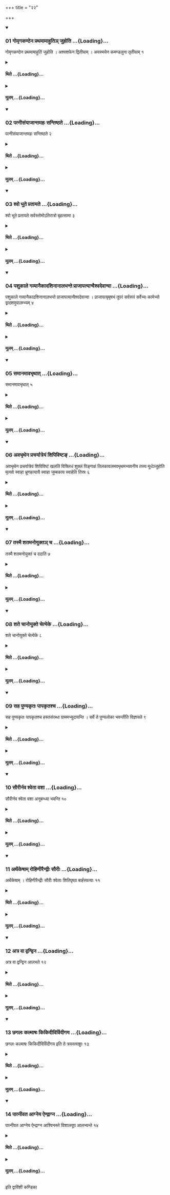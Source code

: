 +++
title = "२२"

+++

<div class="js_include" includetitle="true" newlevelforh1="3" unfilled url="/vedAH_yajuH/taittirIyam/sUtram/ApastambaH/shrautam/vishvAsa-prastutiH/20/22/01_gomRgakaNThena_prathamAmAhuti~n_juhoti.md">
<details open><summary><h3>01 गोमृगकण्ठेन प्रथमामाहुतिञ् जुहोति ...{Loading}...</h3></summary>

गोमृगकण्ठेन प्रथमामाहुतिं जुहोति । अश्वशफेन द्वितीयाम् । अयस्मयेन कमण्डलुना तृतीयाम् १
</details>
</div>
<div class="js_include collapsed" newlevelforh1="4" title="थिते" unfilled url="/vedAH_yajuH/taittirIyam/sUtram/ApastambaH/shrautam/thite/20/22/01_gomRgakaNThena_prathamAmAhuti~n_juhoti.md">
<details><summary><h4>थिते ...{Loading}...</h4></summary>

गोमृगकण्ठेन प्रथमामाहुतिं जुहोति । अश्वशफेन द्वितीयाम् । अयस्मयेन कमण्डलुना तृतीयाम् १
</details>
</div>
<div class="js_include collapsed" newlevelforh1="4" title="मूलम्" unfilled url="/vedAH_yajuH/taittirIyam/sUtram/ApastambaH/shrautam/mUlam/20/22/01_gomRgakaNThena_prathamAmAhuti~n_juhoti.md">
<details><summary><h4>मूलम् ...{Loading}...</h4></summary>

गोमृगकण्ठेन प्रथमामाहुतिं जुहोति । अश्वशफेन द्वितीयाम् । अयस्मयेन कमण्डलुना तृतीयाम् १
</details>
</div>
<div class="js_include" includetitle="true" newlevelforh1="3" unfilled url="/vedAH_yajuH/taittirIyam/sUtram/ApastambaH/shrautam/vishvAsa-prastutiH/20/22/02_patnIsaMyAjAntamahaH_santiShThate.md">
<details open><summary><h3>02 पत्नीसंयाजान्तमहः सन्तिष्ठते ...{Loading}...</h3></summary>

पत्नीसंयाजान्तमहः सन्तिष्ठते २
</details>
</div>
<div class="js_include collapsed" newlevelforh1="4" title="थिते" unfilled url="/vedAH_yajuH/taittirIyam/sUtram/ApastambaH/shrautam/thite/20/22/02_patnIsaMyAjAntamahaH_santiShThate.md">
<details><summary><h4>थिते ...{Loading}...</h4></summary>

पत्नीसंयाजान्तमहः सन्तिष्ठते २
</details>
</div>
<div class="js_include collapsed" newlevelforh1="4" title="मूलम्" unfilled url="/vedAH_yajuH/taittirIyam/sUtram/ApastambaH/shrautam/mUlam/20/22/02_patnIsaMyAjAntamahaH_santiShThate.md">
<details><summary><h4>मूलम् ...{Loading}...</h4></summary>

पत्नीसंयाजान्तमहः सन्तिष्ठते २
</details>
</div>
<div class="js_include" includetitle="true" newlevelforh1="3" unfilled url="/vedAH_yajuH/taittirIyam/sUtram/ApastambaH/shrautam/vishvAsa-prastutiH/20/22/03_shvo_bhUte_pratAyate.md">
<details open><summary><h3>03 श्वो भूते प्रतायते ...{Loading}...</h3></summary>

श्वो भूते प्रतायते सर्वस्तोमोऽतिरात्रो बृहत्सामा ३
</details>
</div>
<div class="js_include collapsed" newlevelforh1="4" title="थिते" unfilled url="/vedAH_yajuH/taittirIyam/sUtram/ApastambaH/shrautam/thite/20/22/03_shvo_bhUte_pratAyate.md">
<details><summary><h4>थिते ...{Loading}...</h4></summary>

श्वो भूते प्रतायते सर्वस्तोमोऽतिरात्रो बृहत्सामा ३
</details>
</div>
<div class="js_include collapsed" newlevelforh1="4" title="मूलम्" unfilled url="/vedAH_yajuH/taittirIyam/sUtram/ApastambaH/shrautam/mUlam/20/22/03_shvo_bhUte_pratAyate.md">
<details><summary><h4>मूलम् ...{Loading}...</h4></summary>

श्वो भूते प्रतायते सर्वस्तोमोऽतिरात्रो बृहत्सामा ३
</details>
</div>
<div class="js_include" includetitle="true" newlevelforh1="3" unfilled url="/vedAH_yajuH/taittirIyam/sUtram/ApastambaH/shrautam/vishvAsa-prastutiH/20/22/04_pashukAle_gavyAnaikAdashinAnAlabhante_prAjApatyAnvaishvadevAnvA.md">
<details open><summary><h3>04 पशुकाले गव्यानैकादशिनानालभन्ते प्राजापत्यान्वैश्वदेवान्वा ...{Loading}...</h3></summary>

पशुकाले गव्यानैकादशिनानालभन्ते प्राजापत्यान्वैश्वदेवान्वा । प्राजापत्यृमृषभं तूपरं सर्वरूपं सर्वेभ्यः कामेभ्यो द्वादशमुपालम्भ्यम् ४
</details>
</div>
<div class="js_include collapsed" newlevelforh1="4" title="थिते" unfilled url="/vedAH_yajuH/taittirIyam/sUtram/ApastambaH/shrautam/thite/20/22/04_pashukAle_gavyAnaikAdashinAnAlabhante_prAjApatyAnvaishvadevAnvA.md">
<details><summary><h4>थिते ...{Loading}...</h4></summary>

पशुकाले गव्यानैकादशिनानालभन्ते प्राजापत्यान्वैश्वदेवान्वा । प्राजापत्यृमृषभं तूपरं सर्वरूपं सर्वेभ्यः कामेभ्यो द्वादशमुपालम्भ्यम् ४
</details>
</div>
<div class="js_include collapsed" newlevelforh1="4" title="मूलम्" unfilled url="/vedAH_yajuH/taittirIyam/sUtram/ApastambaH/shrautam/mUlam/20/22/04_pashukAle_gavyAnaikAdashinAnAlabhante_prAjApatyAnvaishvadevAnvA.md">
<details><summary><h4>मूलम् ...{Loading}...</h4></summary>

पशुकाले गव्यानैकादशिनानालभन्ते प्राजापत्यान्वैश्वदेवान्वा । प्राजापत्यृमृषभं तूपरं सर्वरूपं सर्वेभ्यः कामेभ्यो द्वादशमुपालम्भ्यम् ४
</details>
</div>
<div class="js_include" includetitle="true" newlevelforh1="3" unfilled url="/vedAH_yajuH/taittirIyam/sUtram/ApastambaH/shrautam/vishvAsa-prastutiH/20/22/05_samAnamAvabhRthAt.md">
<details open><summary><h3>05 समानमावभृथात् ...{Loading}...</h3></summary>

समानमावभृथात् ५
</details>
</div>
<div class="js_include collapsed" newlevelforh1="4" title="थिते" unfilled url="/vedAH_yajuH/taittirIyam/sUtram/ApastambaH/shrautam/thite/20/22/05_samAnamAvabhRthAt.md">
<details><summary><h4>थिते ...{Loading}...</h4></summary>

समानमावभृथात् ५
</details>
</div>
<div class="js_include collapsed" newlevelforh1="4" title="मूलम्" unfilled url="/vedAH_yajuH/taittirIyam/sUtram/ApastambaH/shrautam/mUlam/20/22/05_samAnamAvabhRthAt.md">
<details><summary><h4>मूलम् ...{Loading}...</h4></summary>

समानमावभृथात् ५
</details>
</div>
<div class="js_include" includetitle="true" newlevelforh1="3" unfilled url="/vedAH_yajuH/taittirIyam/sUtram/ApastambaH/shrautam/vishvAsa-prastutiH/20/22/06_avabhRthena_pracharyAtreyaM_shipiviShTa~N.md">
<details open><summary><h3>06 अवभृथेन प्रचर्यात्रेयं शिपिविष्टङ् ...{Loading}...</h3></summary>

अवभृथेन प्रचर्यात्रेयं शिपिविष्टं खलतिं विक्लिधं शुक्लं पिङ्गाक्षं तिलकावलमवभृथमभ्यवनीय तस्य मूर्धञ्जुहोति मृत्यवे स्वाहा भ्रूणहत्यायै स्वाहा जुम्बकाय स्वाहेति तिस्रः ६
</details>
</div>
<div class="js_include collapsed" newlevelforh1="4" title="थिते" unfilled url="/vedAH_yajuH/taittirIyam/sUtram/ApastambaH/shrautam/thite/20/22/06_avabhRthena_pracharyAtreyaM_shipiviShTa~N.md">
<details><summary><h4>थिते ...{Loading}...</h4></summary>

अवभृथेन प्रचर्यात्रेयं शिपिविष्टं खलतिं विक्लिधं शुक्लं पिङ्गाक्षं तिलकावलमवभृथमभ्यवनीय तस्य मूर्धञ्जुहोति मृत्यवे स्वाहा भ्रूणहत्यायै स्वाहा जुम्बकाय स्वाहेति तिस्रः ६
</details>
</div>
<div class="js_include collapsed" newlevelforh1="4" title="मूलम्" unfilled url="/vedAH_yajuH/taittirIyam/sUtram/ApastambaH/shrautam/mUlam/20/22/06_avabhRthena_pracharyAtreyaM_shipiviShTa~N.md">
<details><summary><h4>मूलम् ...{Loading}...</h4></summary>

अवभृथेन प्रचर्यात्रेयं शिपिविष्टं खलतिं विक्लिधं शुक्लं पिङ्गाक्षं तिलकावलमवभृथमभ्यवनीय तस्य मूर्धञ्जुहोति मृत्यवे स्वाहा भ्रूणहत्यायै स्वाहा जुम्बकाय स्वाहेति तिस्रः ६
</details>
</div>
<div class="js_include" includetitle="true" newlevelforh1="3" unfilled url="/vedAH_yajuH/taittirIyam/sUtram/ApastambaH/shrautam/vishvAsa-prastutiH/20/22/07_tasmai_shatamanoyukta~n_cha.md">
<details open><summary><h3>07 तस्मै शतमनोयुक्तञ् च ...{Loading}...</h3></summary>

तस्मै शतमनोयुक्तं च ददाति ७
</details>
</div>
<div class="js_include collapsed" newlevelforh1="4" title="थिते" unfilled url="/vedAH_yajuH/taittirIyam/sUtram/ApastambaH/shrautam/thite/20/22/07_tasmai_shatamanoyukta~n_cha.md">
<details><summary><h4>थिते ...{Loading}...</h4></summary>

तस्मै शतमनोयुक्तं च ददाति ७
</details>
</div>
<div class="js_include collapsed" newlevelforh1="4" title="मूलम्" unfilled url="/vedAH_yajuH/taittirIyam/sUtram/ApastambaH/shrautam/mUlam/20/22/07_tasmai_shatamanoyukta~n_cha.md">
<details><summary><h4>मूलम् ...{Loading}...</h4></summary>

तस्मै शतमनोयुक्तं च ददाति ७
</details>
</div>
<div class="js_include" includetitle="true" newlevelforh1="3" unfilled url="/vedAH_yajuH/taittirIyam/sUtram/ApastambaH/shrautam/vishvAsa-prastutiH/20/22/08_shate_chAnoyukte_chetyeke.md">
<details open><summary><h3>08 शते चानोयुक्ते चेत्येके ...{Loading}...</h3></summary>

शते चानोयुक्ते चेत्येके ८
</details>
</div>
<div class="js_include collapsed" newlevelforh1="4" title="थिते" unfilled url="/vedAH_yajuH/taittirIyam/sUtram/ApastambaH/shrautam/thite/20/22/08_shate_chAnoyukte_chetyeke.md">
<details><summary><h4>थिते ...{Loading}...</h4></summary>

शते चानोयुक्ते चेत्येके ८
</details>
</div>
<div class="js_include collapsed" newlevelforh1="4" title="मूलम्" unfilled url="/vedAH_yajuH/taittirIyam/sUtram/ApastambaH/shrautam/mUlam/20/22/08_shate_chAnoyukte_chetyeke.md">
<details><summary><h4>मूलम् ...{Loading}...</h4></summary>

शते चानोयुक्ते चेत्येके ८
</details>
</div>
<div class="js_include" includetitle="true" newlevelforh1="3" unfilled url="/vedAH_yajuH/taittirIyam/sUtram/ApastambaH/shrautam/vishvAsa-prastutiH/20/22/09_saha_puNyakRtaH_pApakRtashcha.md">
<details open><summary><h3>09 सह पुण्यकृतः पापकृतश्च ...{Loading}...</h3></summary>

सह पुण्यकृतः पापकृतश्च हस्तसंरब्धा ग्राममभ्युदायन्ति । सर्वे ते पुण्यलोका भवन्तीति विज्ञायते ९
</details>
</div>
<div class="js_include collapsed" newlevelforh1="4" title="थिते" unfilled url="/vedAH_yajuH/taittirIyam/sUtram/ApastambaH/shrautam/thite/20/22/09_saha_puNyakRtaH_pApakRtashcha.md">
<details><summary><h4>थिते ...{Loading}...</h4></summary>

सह पुण्यकृतः पापकृतश्च हस्तसंरब्धा ग्राममभ्युदायन्ति । सर्वे ते पुण्यलोका भवन्तीति विज्ञायते ९
</details>
</div>
<div class="js_include collapsed" newlevelforh1="4" title="मूलम्" unfilled url="/vedAH_yajuH/taittirIyam/sUtram/ApastambaH/shrautam/mUlam/20/22/09_saha_puNyakRtaH_pApakRtashcha.md">
<details><summary><h4>मूलम् ...{Loading}...</h4></summary>

सह पुण्यकृतः पापकृतश्च हस्तसंरब्धा ग्राममभ्युदायन्ति । सर्वे ते पुण्यलोका भवन्तीति विज्ञायते ९
</details>
</div>
<div class="js_include" includetitle="true" newlevelforh1="3" unfilled url="/vedAH_yajuH/taittirIyam/sUtram/ApastambaH/shrautam/vishvAsa-prastutiH/20/22/10_saurIrnava_shvetA_vashA.md">
<details open><summary><h3>10 सौरीर्नव श्वेता वशा ...{Loading}...</h3></summary>

सौरीर्नव श्वेता वशा अनूबन्ध्या भवन्ति १०
</details>
</div>
<div class="js_include collapsed" newlevelforh1="4" title="थिते" unfilled url="/vedAH_yajuH/taittirIyam/sUtram/ApastambaH/shrautam/thite/20/22/10_saurIrnava_shvetA_vashA.md">
<details><summary><h4>थिते ...{Loading}...</h4></summary>

सौरीर्नव श्वेता वशा अनूबन्ध्या भवन्ति १०
</details>
</div>
<div class="js_include collapsed" newlevelforh1="4" title="मूलम्" unfilled url="/vedAH_yajuH/taittirIyam/sUtram/ApastambaH/shrautam/mUlam/20/22/10_saurIrnava_shvetA_vashA.md">
<details><summary><h4>मूलम् ...{Loading}...</h4></summary>

सौरीर्नव श्वेता वशा अनूबन्ध्या भवन्ति १०
</details>
</div>
<div class="js_include" includetitle="true" newlevelforh1="3" unfilled url="/vedAH_yajuH/taittirIyam/sUtram/ApastambaH/shrautam/vishvAsa-prastutiH/20/22/11_athaikeShAm_rohiNIraindrIH_saurIH.md">
<details open><summary><h3>11 अथैकेषाम् रोहिणीरैन्द्रीः सौरीः ...{Loading}...</h3></summary>

अथैकेषाम् । रोहिणीरैन्द्रीः सौरीः श्वेताः शितिपृष्ठा बार्हस्पत्याः ११
</details>
</div>
<div class="js_include collapsed" newlevelforh1="4" title="थिते" unfilled url="/vedAH_yajuH/taittirIyam/sUtram/ApastambaH/shrautam/thite/20/22/11_athaikeShAm_rohiNIraindrIH_saurIH.md">
<details><summary><h4>थिते ...{Loading}...</h4></summary>

अथैकेषाम् । रोहिणीरैन्द्रीः सौरीः श्वेताः शितिपृष्ठा बार्हस्पत्याः ११
</details>
</div>
<div class="js_include collapsed" newlevelforh1="4" title="मूलम्" unfilled url="/vedAH_yajuH/taittirIyam/sUtram/ApastambaH/shrautam/mUlam/20/22/11_athaikeShAm_rohiNIraindrIH_saurIH.md">
<details><summary><h4>मूलम् ...{Loading}...</h4></summary>

अथैकेषाम् । रोहिणीरैन्द्रीः सौरीः श्वेताः शितिपृष्ठा बार्हस्पत्याः ११
</details>
</div>
<div class="js_include" includetitle="true" newlevelforh1="3" unfilled url="/vedAH_yajuH/taittirIyam/sUtram/ApastambaH/shrautam/vishvAsa-prastutiH/20/22/12_atra_vA_dvandvina.md">
<details open><summary><h3>12 अत्र वा द्वन्द्विन ...{Loading}...</h3></summary>

अत्र वा द्वन्द्विन आलभते १२
</details>
</div>
<div class="js_include collapsed" newlevelforh1="4" title="थिते" unfilled url="/vedAH_yajuH/taittirIyam/sUtram/ApastambaH/shrautam/thite/20/22/12_atra_vA_dvandvina.md">
<details><summary><h4>थिते ...{Loading}...</h4></summary>

अत्र वा द्वन्द्विन आलभते १२
</details>
</div>
<div class="js_include collapsed" newlevelforh1="4" title="मूलम्" unfilled url="/vedAH_yajuH/taittirIyam/sUtram/ApastambaH/shrautam/mUlam/20/22/12_atra_vA_dvandvina.md">
<details><summary><h4>मूलम् ...{Loading}...</h4></summary>

अत्र वा द्वन्द्विन आलभते १२
</details>
</div>
<div class="js_include" includetitle="true" newlevelforh1="3" unfilled url="/vedAH_yajuH/taittirIyam/sUtram/ApastambaH/shrautam/vishvAsa-prastutiH/20/22/13_ChagalaH_kalmAShaH_kikidIvirvidIgaya.md">
<details open><summary><h3>13 छगलः कल्माषः किकिदीविर्विदीगय ...{Loading}...</h3></summary>

छगलः कल्माषः किकिदीविर्विदीगय इति ते त्रयस्त्वाष्ट्राः १३
</details>
</div>
<div class="js_include collapsed" newlevelforh1="4" title="थिते" unfilled url="/vedAH_yajuH/taittirIyam/sUtram/ApastambaH/shrautam/thite/20/22/13_ChagalaH_kalmAShaH_kikidIvirvidIgaya.md">
<details><summary><h4>थिते ...{Loading}...</h4></summary>

छगलः कल्माषः किकिदीविर्विदीगय इति ते त्रयस्त्वाष्ट्राः १३
</details>
</div>
<div class="js_include collapsed" newlevelforh1="4" title="मूलम्" unfilled url="/vedAH_yajuH/taittirIyam/sUtram/ApastambaH/shrautam/mUlam/20/22/13_ChagalaH_kalmAShaH_kikidIvirvidIgaya.md">
<details><summary><h4>मूलम् ...{Loading}...</h4></summary>

छगलः कल्माषः किकिदीविर्विदीगय इति ते त्रयस्त्वाष्ट्राः १३
</details>
</div>
<div class="js_include" includetitle="true" newlevelforh1="3" unfilled url="/vedAH_yajuH/taittirIyam/sUtram/ApastambaH/shrautam/vishvAsa-prastutiH/20/22/14_pAtnIvata_Agneya_aindrAgna.md">
<details open><summary><h3>14 पात्नीवत आग्नेय ऐन्द्राग्न ...{Loading}...</h3></summary>

पात्नीवत आग्नेय ऐन्द्राग्न आश्विनस्ते विशालयूप आलभ्यन्ते १४
</details>
</div>
<div class="js_include collapsed" newlevelforh1="4" title="थिते" unfilled url="/vedAH_yajuH/taittirIyam/sUtram/ApastambaH/shrautam/thite/20/22/14_pAtnIvata_Agneya_aindrAgna.md">
<details><summary><h4>थिते ...{Loading}...</h4></summary>

पात्नीवत आग्नेय ऐन्द्राग्न आश्विनस्ते विशालयूप आलभ्यन्ते १४
</details>
</div>
<div class="js_include collapsed" newlevelforh1="4" title="मूलम्" unfilled url="/vedAH_yajuH/taittirIyam/sUtram/ApastambaH/shrautam/mUlam/20/22/14_pAtnIvata_Agneya_aindrAgna.md">
<details><summary><h4>मूलम् ...{Loading}...</h4></summary>

पात्नीवत आग्नेय ऐन्द्राग्न आश्विनस्ते विशालयूप आलभ्यन्ते १४
</details>
</div>

  
इति द्वाविंशी कण्डिका 
